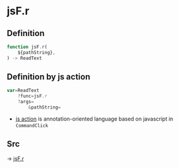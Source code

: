# jsF.r

## Definition

```js.js
function jsF.r(
	${pathString},
) -> ReadText
```


## Definition by js action

```js.js
var=ReadText
	?func=jsF.r
	?args=
		&pathString=
```

- [js action](#) is annotation-oriented language based on javascript in `CommandClick`

## Src

-> [jsF.r](https://github.com/puutaro/CommandClick/blob/master/app/src/main/java/com/puutaro/commandclick/fragment_lib/terminal_fragment/js_interface/file/JsF.kt#L12)


